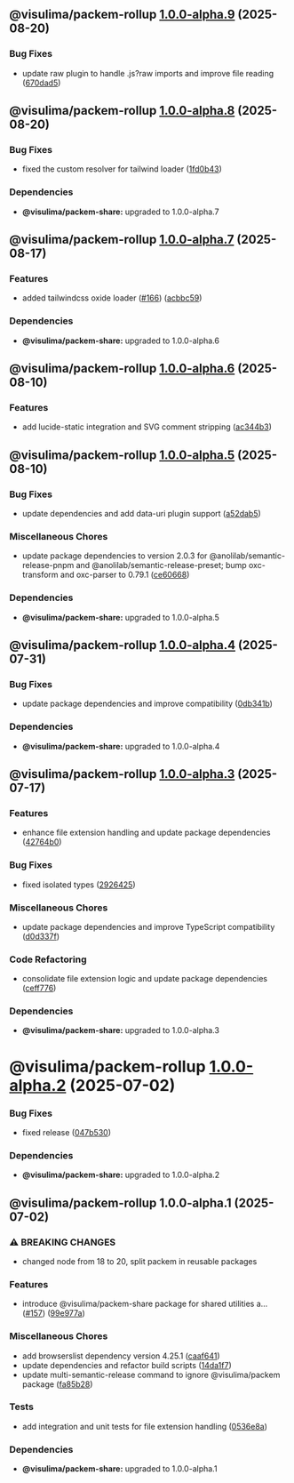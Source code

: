 ## @visulima/packem-rollup [1.0.0-alpha.9](https://github.com/visulima/packem/compare/@visulima/packem-rollup@1.0.0-alpha.8...@visulima/packem-rollup@1.0.0-alpha.9) (2025-08-20)

### Bug Fixes

* update raw plugin to handle .js?raw imports and improve file reading ([670dad5](https://github.com/visulima/packem/commit/670dad559e535af5c883556e6a7af7794465c669))

## @visulima/packem-rollup [1.0.0-alpha.8](https://github.com/visulima/packem/compare/@visulima/packem-rollup@1.0.0-alpha.7...@visulima/packem-rollup@1.0.0-alpha.8) (2025-08-20)

### Bug Fixes

* fixed the custom resolver for tailwind loader ([1fd0b43](https://github.com/visulima/packem/commit/1fd0b4345aa90f5c250eba9fd8c741e569b84abc))


### Dependencies

* **@visulima/packem-share:** upgraded to 1.0.0-alpha.7

## @visulima/packem-rollup [1.0.0-alpha.7](https://github.com/visulima/packem/compare/@visulima/packem-rollup@1.0.0-alpha.6...@visulima/packem-rollup@1.0.0-alpha.7) (2025-08-17)

### Features

* added tailwindcss oxide loader ([#166](https://github.com/visulima/packem/issues/166)) ([acbbc59](https://github.com/visulima/packem/commit/acbbc59071e771a94d1a0c5435b267e483e3ad73))


### Dependencies

* **@visulima/packem-share:** upgraded to 1.0.0-alpha.6

## @visulima/packem-rollup [1.0.0-alpha.6](https://github.com/visulima/packem/compare/@visulima/packem-rollup@1.0.0-alpha.5...@visulima/packem-rollup@1.0.0-alpha.6) (2025-08-10)

### Features

* add lucide-static integration and SVG comment stripping ([ac344b3](https://github.com/visulima/packem/commit/ac344b3eb9566e479764625cd877617379d10c16))

## @visulima/packem-rollup [1.0.0-alpha.5](https://github.com/visulima/packem/compare/@visulima/packem-rollup@1.0.0-alpha.4...@visulima/packem-rollup@1.0.0-alpha.5) (2025-08-10)

### Bug Fixes

* update dependencies and add data-uri plugin support ([a52dab5](https://github.com/visulima/packem/commit/a52dab541290324218949ad5ea9502b127d0b0dd))

### Miscellaneous Chores

* update package dependencies to version 2.0.3 for @anolilab/semantic-release-pnpm and @anolilab/semantic-release-preset; bump oxc-transform and oxc-parser to 0.79.1 ([ce60668](https://github.com/visulima/packem/commit/ce606682c65afcb710e7a923429c2c543f52d88f))


### Dependencies

* **@visulima/packem-share:** upgraded to 1.0.0-alpha.5

## @visulima/packem-rollup [1.0.0-alpha.4](https://github.com/visulima/packem/compare/@visulima/packem-rollup@1.0.0-alpha.3...@visulima/packem-rollup@1.0.0-alpha.4) (2025-07-31)

### Bug Fixes

* update package dependencies and improve compatibility ([0db341b](https://github.com/visulima/packem/commit/0db341b4e8c90e21d6bda36612d880168f183b7c))


### Dependencies

* **@visulima/packem-share:** upgraded to 1.0.0-alpha.4

## @visulima/packem-rollup [1.0.0-alpha.3](https://github.com/visulima/packem/compare/@visulima/packem-rollup@1.0.0-alpha.2...@visulima/packem-rollup@1.0.0-alpha.3) (2025-07-17)

### Features

* enhance file extension handling and update package dependencies ([42764b0](https://github.com/visulima/packem/commit/42764b0f0bfc56104c30cc91f43d23e6e8ffbc33))

### Bug Fixes

* fixed isolated types ([2926425](https://github.com/visulima/packem/commit/29264250a4adb0407fe1a78e613c84d9f5ce9279))

### Miscellaneous Chores

* update package dependencies and improve TypeScript compatibility ([d0d337f](https://github.com/visulima/packem/commit/d0d337fe20558e1626cbcbeec19e9c2052f15aa2))

### Code Refactoring

* consolidate file extension logic and update package dependencies ([ceff776](https://github.com/visulima/packem/commit/ceff776bbc5eaa6bd85819271942aab7faf77cd2))


### Dependencies

* **@visulima/packem-share:** upgraded to 1.0.0-alpha.3

# @visulima/packem-rollup [1.0.0-alpha.2](https://github.com/visulima/packem/compare/@visulima/packem-rollup@1.0.0-alpha.1...@visulima/packem-rollup@1.0.0-alpha.2) (2025-07-02)


### Bug Fixes

* fixed release ([047b530](https://github.com/visulima/packem/commit/047b530ebcd6458f93699fd9d0f819bc7dbf9990))





### Dependencies

* **@visulima/packem-share:** upgraded to 1.0.0-alpha.2

## @visulima/packem-rollup 1.0.0-alpha.1 (2025-07-02)

### ⚠ BREAKING CHANGES

* changed node from 18 to 20, split packem in reusable packages

### Features

* introduce @visulima/packem-share package for shared utilities a… ([#157](https://github.com/visulima/packem/issues/157)) ([99e977a](https://github.com/visulima/packem/commit/99e977a8f62021c9ac286fc0c9b184b96bce88f1))

### Miscellaneous Chores

* add browserslist dependency version 4.25.1 ([caaf641](https://github.com/visulima/packem/commit/caaf6418b4638af4c1cf9039e0992a8f44e09cb2))
* update dependencies and refactor build scripts ([14da1f7](https://github.com/visulima/packem/commit/14da1f7d9f8af619401ec0926df516092e870a75))
* update multi-semantic-release command to ignore @visulima/packem package ([fa85b28](https://github.com/visulima/packem/commit/fa85b283a5b2cbd15d2b52c09c2db2b2d2c6c65d))

### Tests

* add integration and unit tests for file extension handling ([0536e8a](https://github.com/visulima/packem/commit/0536e8a2cb4c7cddf01d66864e0fdbe3912b256c))


### Dependencies

* **@visulima/packem-share:** upgraded to 1.0.0-alpha.1
